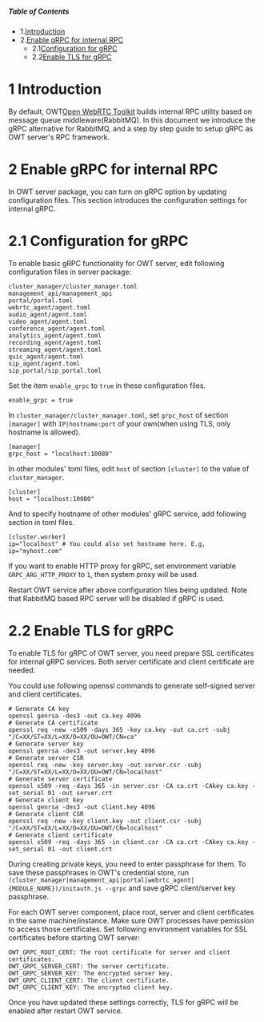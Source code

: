 ##### Table of Contents
* 1.[Introduction](#introduction)
* 2.[Enable gRPC for internal RPC](#dependencies)
  * 2.1[Configuration for gRPC](#dependencies1)
  * 2.2[Enable TLS for gRPC](#dependencies2)

# 1 Introduction

By default, OWT[Open WebRTC Toolkit](https://github.com/open-webrtc-toolkit/owt-server) builds internal RPC utility based on message queue middleware(RabbitMQ). In this document we introduce the gRPC alternative for RabbitMQ, and a step by step guide to setup gRPC as OWT server's RPC framework.

# 2 Enable gRPC for internal RPC

In OWT server package, you can turn on gRPC option by updating configuration files. This section introduces the configuration settings for internal gRPC.

# 2.1 Configuration for gRPC

To enable basic gRPC functionality for OWT server, edit following configuration files in server package:

    cluster_manager/cluster_manager.toml
    management_api/management_api
    portal/portal.toml
    webrtc_agent/agent.toml
    audio_agent/agent.toml
    video_agent/agent.toml
    conference_agent/agent.toml
    analytics_agent/agent.toml
    recording_agent/agent.toml
    streaming_agent/agent.toml
    quic_agent/agent.toml
    sip_agent/agent.toml
    sip_portal/sip_portal.toml

Set the item `enable_grpc` to `true` in these configuration files.

    enable_grpc = true

In `cluster_manager/cluster_manager.toml`, set `grpc_host` of section `[manager]` with `IP|hostname:port` of your own(when using TLS, only hostname is allowed).

    [manager]
    grpc_host = "localhost:10080"

In other modules' toml files, edit `host` of section `[cluster]` to the value of `cluster_manager`.

    [cluster]
    host = "localhost:10080"

And to specify hostname of other modules' gRPC service, add following section in toml files.

    [cluster.worker]
    ip="localhost" # You could also set hostname here. E.g, ip="myhost.com"

If you want to enable HTTP proxy for gRPC, set environment variable `GRPC_ARG_HTTP_PROXY` to `1`, then system proxy will be used.

Restart OWT service after above configuration files being updated.
Note that RabbitMQ based RPC server will be disabled if gRPC is used.

# 2.2 Enable TLS for gRPC

To enable TLS for gRPC of OWT server, you need prepare SSL certificates for internal gRPC services.
Both server certificate and client certificate are needed.

You could use following openssl commands to generate self-signed server and client certificates.

    # Generate CA key
    openssl genrsa -des3 -out ca.key 4096
    # Generate CA certificate
    openssl req -new -x509 -days 365 -key ca.key -out ca.crt -subj "/C=XX/ST=XX/L=XX/O=XX/OU=OWT/CN=ca"
    # Generate server key
    openssl genrsa -des3 -out server.key 4096
    # Generate server CSR
    openssl req -new -key server.key -out server.csr -subj "/C=XX/ST=XX/L=XX/O=XX/OU=OWT/CN=localhost"
    # Generate server certificate
    openssl x509 -req -days 365 -in server.csr -CA ca.crt -CAkey ca.key -set_serial 01 -out server.crt
    # Generate client key
    openssl genrsa -des3 -out client.key 4096
    # Generate client CSR
    openssl req -new -key client.key -out client.csr -subj "/C=XX/ST=XX/L=XX/O=XX/OU=OWT/CN=localhost"
    # Generate client certificate
    openssl x509 -req -days 365 -in client.csr -CA ca.crt -CAkey ca.key -set_serial 01 -out client.crt

During creating private keys, you need to enter passphrase for them. To save these passphrases in OWT's credential store, run `(cluster_manager|management_api|portal|webrtc_agent|{MODULE_NAME})/initauth.js --grpc` and save gRPC client/server key passphrase.

For each OWT server component, place root, server and client certificates in the same machine/instance. Make sure OWT processes have pemission to access those certificates.
Set following environment variables for SSL certificates before starting OWT server:

    OWT_GRPC_ROOT_CERT: The root certificate for server and client certificates.
    OWT_GRPC_SERVER_CERT: The server certificate.
    OWT_GRPC_SERVER_KEY: The encrypted server key.
    OWT_GRPC_CLIENT_CERT: The client certificate.
    OWT_GRPC_CLIENT_KEY: The encrypted client key.

Once you have updated these settings correctly, TLS for gRPC will be enabled  after restart OWT service.
